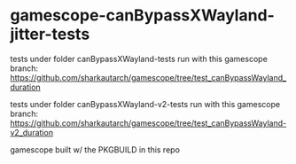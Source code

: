 # gamescope-canBypassXWayland-jitter-tests

tests under folder canBypassXWayland-tests run with this gamescope branch: https://github.com/sharkautarch/gamescope/tree/test_canBypassWayland_duration

tests under folder canBypassXWayland-v2-tests run with this gamescope branch: https://github.com/sharkautarch/gamescope/tree/test_canBypassWayland-v2_duration

gamescope built w/ the PKGBUILD in this repo